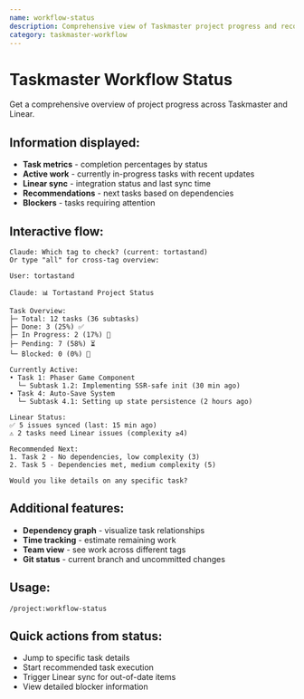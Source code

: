 ```yaml
---
name: workflow-status
description: Comprehensive view of Taskmaster project progress and recommendations
category: taskmaster-workflow
---
```


# Taskmaster Workflow Status

Get a comprehensive overview of project progress across Taskmaster and Linear.

## Information displayed:

- **Task metrics** - completion percentages by status
- **Active work** - currently in-progress tasks with recent updates
- **Linear sync** - integration status and last sync time
- **Recommendations** - next tasks based on dependencies
- **Blockers** - tasks requiring attention

## Interactive flow:

```
Claude: Which tag to check? (current: tortastand)
Or type "all" for cross-tag overview:

User: tortastand

Claude: 📊 Tortastand Project Status

Task Overview:
├─ Total: 12 tasks (36 subtasks)
├─ Done: 3 (25%) ✅
├─ In Progress: 2 (17%) 🔄
├─ Pending: 7 (58%) ⏳
└─ Blocked: 0 (0%) 🚫

Currently Active:
• Task 1: Phaser Game Component
  └─ Subtask 1.2: Implementing SSR-safe init (30 min ago)
• Task 4: Auto-Save System
  └─ Subtask 4.1: Setting up state persistence (2 hours ago)

Linear Status:
✅ 5 issues synced (last: 15 min ago)
⚠️ 2 tasks need Linear issues (complexity ≥4)

Recommended Next:
1. Task 2 - No dependencies, low complexity (3)
2. Task 5 - Dependencies met, medium complexity (5)

Would you like details on any specific task?
```

## Additional features:

- **Dependency graph** - visualize task relationships
- **Time tracking** - estimate remaining work
- **Team view** - see work across different tags
- **Git status** - current branch and uncommitted changes

## Usage:
```
/project:workflow-status
```

## Quick actions from status:

- Jump to specific task details
- Start recommended task execution
- Trigger Linear sync for out-of-date items
- View detailed blocker information